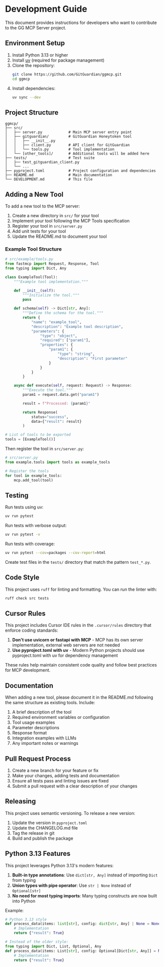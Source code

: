 # Development Guide

This document provides instructions for developers who want to contribute to the GG MCP Server project.

## Environment Setup

1. Install Python 3.13 or higher
2. Install [uv](https://github.com/astral-sh/uv) (required for package management)
3. Clone the repository:
   ```bash
   git clone https://github.com/GitGuardian/ggmcp.git
   cd ggmcp
   ```
4. Install dependencies:
   ```bash
   uv sync --dev
   ```

## Project Structure

```
ggmcp/
├── src/
│   ├── server.py            # Main MCP server entry point
│   ├── gitguardian/         # GitGuardian Honeytoken tool
│   │   ├── __init__.py
│   │   ├── client.py        # API client for GitGuardian
│   │   └── tools.py         # Tool implementation
│   └── [other_tools]/       # Additional tools will be added here
├── tests/                   # Test suite
│   ├── test_gitguardian_client.py
│   └── ...
├── pyproject.toml           # Project configuration and dependencies
├── README.md                # Main documentation
└── DEVELOPMENT.md           # This file
```

## Adding a New Tool

To add a new tool to the MCP server:

1. Create a new directory in `src/` for your tool
2. Implement your tool following the MCP Tools specification
3. Register your tool in `src/server.py`
4. Add unit tests for your tool
5. Update the README.md to document your tool

### Example Tool Structure

```python
# src/example/tools.py
from fastmcp import Request, Response, Tool
from typing import Dict, Any

class ExampleTool(Tool):
    """Example tool implementation."""

    def __init__(self):
        """Initialize the tool."""
        pass

    def schema(self) -> Dict[str, Any]:
        """Define the schema for the tool."""
        return {
            "name": "example_tool",
            "description": "Example tool description",
            "parameters": {
                "type": "object",
                "required": ["param1"],
                "properties": {
                    "param1": {
                        "type": "string",
                        "description": "First parameter"
                    }
                }
            }
        }

    async def execute(self, request: Request) -> Response:
        """Execute the tool."""
        param1 = request.data.get("param1")

        result = f"Processed: {param1}"

        return Response(
            status="success",
            data={"result": result}
        )

# List of tools to be exported
tools = [ExampleTool()]
```

Then register the tool in `src/server.py`:

```python
# src/server.py
from example.tools import tools as example_tools

# Register the tools
for tool in example_tools:
    mcp.add_tool(tool)
```

## Testing

Run tests using uv:

```bash
uv run pytest
```

Run tests with verbose output:

```bash
uv run pytest -v
```

Run tests with coverage:

```bash
uv run pytest --cov=packages --cov-report=html
```

Create test files in the `tests/` directory that match the pattern `test_*.py`.

## Code Style

This project uses `ruff` for linting and formatting. You can run the linter with:

```bash
ruff check src tests
```

## Cursor Rules

This project includes Cursor IDE rules in the `.cursor/rules` directory that enforce coding standards:

1. **Don't use uvicorn or fastapi with MCP** - MCP has its own server implementation, external web servers are not needed
2. **Use pyproject.toml with uv** - Modern Python projects should use pyproject.toml with uv for dependency management

These rules help maintain consistent code quality and follow best practices for MCP development.

## Documentation

When adding a new tool, please document it in the README.md following the same structure as existing tools. Include:

1. A brief description of the tool
2. Required environment variables or configuration
3. Tool usage examples
4. Parameter descriptions
5. Response format
6. Integration examples with LLMs
7. Any important notes or warnings

## Pull Request Process

1. Create a new branch for your feature or fix
2. Make your changes, adding tests and documentation
3. Ensure all tests pass and linting issues are fixed
4. Submit a pull request with a clear description of your changes

## Releasing

This project uses semantic versioning. To release a new version:

1. Update the version in `pyproject.toml`
2. Update the CHANGELOG.md file
3. Tag the release in git
4. Build and publish the package

## Python 3.13 Features

This project leverages Python 3.13's modern features:

1. **Built-in type annotations**: Use `dict[str, Any]` instead of importing `Dict` from typing
2. **Union types with pipe operator**: Use `str | None` instead of `Optional[str]`
3. **No need for most typing imports**: Many typing constructs are now built into Python

Example:

```python
# Python 3.13 style
def process_data(items: list[str], config: dict[str, Any] | None = None) -> dict[str, Any]:
    # Implementation
    return {"result": True}

# Instead of the older style:
from typing import Dict, List, Optional, Any
def process_data(items: List[str], config: Optional[Dict[str, Any]] = None) -> Dict[str, Any]:
    # Implementation
    return {"result": True}
